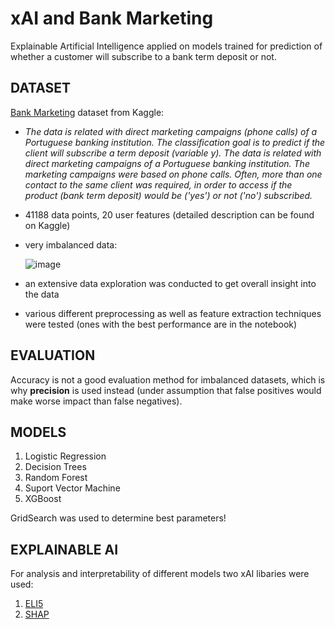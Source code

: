 # xAI and Bank Marketing
Explainable Artificial Intelligence applied on models trained for prediction of whether a customer will subscribe to a bank term deposit or not.

## DATASET
[Bank Marketing](https://www.kaggle.com/henriqueyamahata/bank-marketing) dataset from Kaggle: 
  - _The data is related with direct marketing campaigns (phone calls) of a Portuguese banking institution. The classification goal is to predict if the client will subscribe a term deposit (variable y). The data is related with direct marketing campaigns of a Portuguese banking institution. The marketing campaigns were based on phone calls. Often, more than one contact to the same client was required, in order to access if the product (bank term deposit) would be ('yes') or not ('no') subscribed._
  - 41188 data points, 20 user features (detailed description can be found on Kaggle)
  - very imbalanced data: 
  
    ![image](https://user-images.githubusercontent.com/88715320/155523915-21954ce8-4040-4df6-881a-c2d75afc21ab.png)
 - an extensive data exploration was conducted to get overall insight into the data
 - various different preprocessing as well as feature extraction techniques were tested (ones with the best performance are in the notebook)


## EVALUATION
Accuracy is not a good evaluation method for imbalanced datasets, which is why **precision** is used instead (under assumption that false positives would make worse impact than false negatives).

## MODELS
1. Logistic Regression
2. Decision Trees
3. Random Forest
4. Suport Vector Machine
5. XGBoost

GridSearch was used to determine best parameters!

## EXPLAINABLE AI
For analysis and interpretability of different models two xAI libaries were used:
1. [ELI5](https://eli5.readthedocs.io/en/latest/)
2. [SHAP](https://shap.readthedocs.io/en/latest/)



